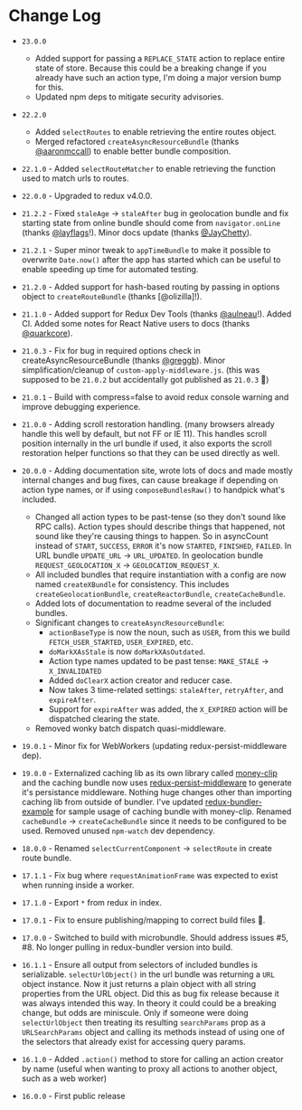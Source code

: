 # Change Log

- `23.0.0`
  - Added support for passing a `REPLACE_STATE` action to replace entire state of store. Because this could be a breaking change if you already have such an action type, I'm doing a major version bump for this.
  - Updated npm deps to mitigate security advisories.
- `22.2.0`
  - Added `selectRoutes` to enable retrieving the entire routes object.
  - Merged refactored `createAsyncResourceBundle` (thanks [@aaronmccall](https://github.com/aaronmccall)) to enable better bundle composition.
- `22.1.0` - Added `selectRouteMatcher` to enable retrieving the function used to match urls to routes.
- `22.0.0` - Upgraded to redux v4.0.0.
- `21.2.2` - Fixed `staleAge` -> `staleAfter` bug in geolocation bundle and fix starting state from online bundle should come from `navigator.onLine` (thanks [@layflags](https://github.com/layflags)!). Minor docs update (thanks [@JayChetty](https://github.com/JayChetty)).
- `21.2.1` - Super minor tweak to `appTimeBundle` to make it possible to overwrite `Date.now()` after the app has started which can be useful to enable speeding up time for automated testing.
- `21.2.0` - Added support for hash-based routing by passing in options object to `createRouteBundle` (thanks [@olizilla]!).
- `21.1.0` - Added support for Redux Dev Tools (thanks [@aulneau](https://github.com/aulneau)!). Added CI. Added some notes for React Native users to docs (thanks [@quarkcore](https://github.com/quarkcore)).
- `21.0.3` - Fix for bug in required options check in createAsyncResourceBundle (thanks [@greggb](https://github.com/greggb)). Minor simplification/cleanup of `custom-apply-middleware.js`. (this was supposed to be `21.0.2` but accidentally got published as `21.0.3` :facepalm:)
- `21.0.1` - Build with compress=false to avoid redux console warning and improve debugging experience.
- `21.0.0` - Adding scroll restoration handling. (many browsers already handle this well by default, but not FF or IE 11). This handles scroll position internally in the url bundle if used, it also exports the scroll restoration helper functions so that they can be used directly as well.
- `20.0.0` - Adding documentation site, wrote lots of docs and made mostly internal changes and bug fixes, can cause breakage if depending on action type names, or if using `composeBundlesRaw()` to handpick what's included.

  - Changed all action types to be past-tense (so they don't sound like RPC calls). Action types should describe things that happened, not sound like they're causing things to happen. So in asyncCount instead of `START`, `SUCCESS`, `ERROR` it's now `STARTED`, `FINISHED`, `FAILED`. In URL bundle `UPDATE_URL` -> `URL_UPDATED`. In geolocation bundle `REQUEST_GEOLOCATION_X` -> `GEOLOCATION_REQUEST_X`.
  - All included bundles that require instantiation with a config are now named `createXBundle` for consistency. This includes `createGeolocationBundle`, `createReactorBundle`, `createCacheBundle`.
  - Added lots of documentation to readme several of the included bundles.
  - Significant changes to `createAsyncResourceBundle`:
    - `actionBaseType` is now the noun, such as `USER`, from this we build `FETCH_USER_STARTED`, `USER_EXPIRED`, etc.
    - `doMarkXAsStale` is now `doMarkXAsOutdated`.
    - Action type names updated to be past tense: `MAKE_STALE` -> `X_INVALIDATED`
    - Added `doClearX` action creator and reducer case.
    - Now takes 3 time-related settings: `staleAfter`, `retryAfter`, and `expireAfter`.
    - Support for `expireAfter` was added, the `X_EXPIRED` action will be dispatched clearing the state.
  - Removed wonky batch dispatch quasi-middleware.

- `19.0.1` - Minor fix for WebWorkers (updating redux-persist-middleware dep).
- `19.0.0` - Externalized caching lib as its own library called [money-clip](https://github.com/HenrikJoreteg/money-clip) and the caching bundle now uses [redux-persist-middleware](https://github.com/HenrikJoreteg/redux-persist-middleware) to generate it's persistance middleware. Nothing huge changes other than importing caching lib from outside of bundler. I've updated [redux-bundler-example](https://github.com/HenrikJoreteg/redux-bundler-example) for sample usage of caching bundle with money-clip. Renamed `cacheBundle` -> `createCacheBundle` since it needs to be configured to be used. Removed unused `npm-watch` dev dependency.
- `18.0.0` - Renamed `selectCurrentComponent` -> `selectRoute` in create route bundle.
- `17.1.1` - Fix bug where `requestAnimationFrame` was expected to exist when running inside a worker.
- `17.1.0` - Export `*` from redux in index.
- `17.0.1` - Fix to ensure publishing/mapping to correct build files :facepalm:.
- `17.0.0` - Switched to build with microbundle. Should address issues #5, #8. No longer pulling in redux-bundler version into build.
- `16.1.1` - Ensure all output from selectors of included bundles is serializable. `selectUrlObject()` in the url bundle was returning a `URL` object instance. Now it just returns a plain object with all string properties from the URL object. Did this as bug fix release because it was always intended this way. In theory it could could be a breaking change, but odds are miniscule. Only if someone were doing `selectUrlObject` then treating its resulting `searchParams` prop as a `URLSearchParams` object and calling its methods instead of using one of the selectors that already exist for accessing query params.
- `16.1.0` - Added `.action()` method to store for calling an action creator by name (useful when wanting to proxy all actions to another object, such as a web worker)
- `16.0.0` - First public release
